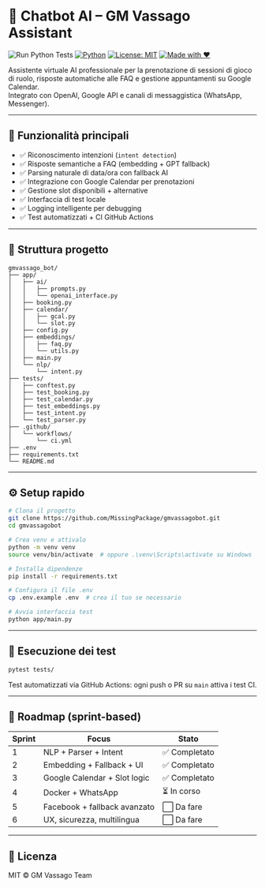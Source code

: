# 🤖 Chatbot AI – GM Vassago Assistant

![Run Python Tests](https://github.com/MissingPackage/gmvassagobot/actions/workflows/ci.yml/badge.svg?branch=main&nocache=1)
[![Python](https://img.shields.io/badge/python-3.11+-blue.svg)](https://www.python.org/)
[![License: MIT](https://img.shields.io/badge/License-MIT-yellow.svg)](https://opensource.org/licenses/MIT)
[![Made with ❤️](https://img.shields.io/badge/Made%20with-%E2%9D%A4-red)](https://gmvassago.it)

Assistente virtuale AI professionale per la prenotazione di sessioni di gioco di ruolo, risposte automatiche alle FAQ e gestione appuntamenti su Google Calendar.  
Integrato con OpenAI, Google API e canali di messaggistica (WhatsApp, Messenger).

---

## 🧠 Funzionalità principali

- ✅ Riconoscimento intenzioni (`intent detection`)
- ✅ Risposte semantiche a FAQ (embedding + GPT fallback)
- ✅ Parsing naturale di data/ora con fallback AI
- ✅ Integrazione con Google Calendar per prenotazioni
- ✅ Gestione slot disponibili + alternative
- ✅ Interfaccia di test locale
- ✅ Logging intelligente per debugging
- ✅ Test automatizzati + CI GitHub Actions

---

## 📁 Struttura progetto

```
gmvassago_bot/
├── app/
│   ├── ai/
│   │   ├── prompts.py
│   │   └── openai_interface.py
│   ├── booking.py
│   ├── calendar/
│   │   ├── gcal.py
│   │   └── slot.py
│   ├── config.py
│   ├── embeddings/
│   │   ├── faq.py
│   │   └── utils.py
│   ├── main.py
│   └── nlp/
│       └── intent.py
├── tests/
│   ├── conftest.py
│   ├── test_booking.py
│   ├── test_calendar.py
│   ├── test_embeddings.py
│   ├── test_intent.py
│   └── test_parser.py
├── .github/
│   └── workflows/
│       └── ci.yml
├── .env
├── requirements.txt
└── README.md
```

---

## ⚙️ Setup rapido

```bash
# Clona il progetto
git clone https://github.com/MissingPackage/gmvassagobot.git
cd gmvassagobot

# Crea venv e attivalo
python -m venv venv
source venv/bin/activate  # oppure .\venv\Scripts\activate su Windows

# Installa dipendenze
pip install -r requirements.txt

# Configura il file .env
cp .env.example .env  # crea il tuo se necessario

# Avvia interfaccia test
python app/main.py
```

---

## 🧪 Esecuzione dei test

```bash
pytest tests/
```

Test automatizzati via GitHub Actions: ogni push o PR su `main` attiva i test CI.

---

## 🚀 Roadmap (sprint-based)

| Sprint | Focus                         | Stato |
|--------|-------------------------------|--------|
| 1      | NLP + Parser + Intent         | ✅ Completato |
| 2      | Embedding + Fallback + UI     | ✅ Completato |
| 3      | Google Calendar + Slot logic  | ✅ Completato |
| 4      | Docker + WhatsApp             | ⏳ In corso |
| 5      | Facebook + fallback avanzato  | ⬜ Da fare |
| 6      | UX, sicurezza, multilingua    | ⬜ Da fare |

---

## 📄 Licenza

MIT © GM Vassago Team

